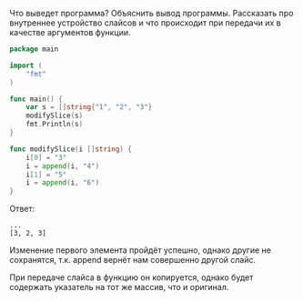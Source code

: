 Что выведет программа? Объяснить вывод программы. Рассказать про внутреннее устройство слайсов и что происходит при передачи их в качестве аргументов функции.

```go
package main

import (
	"fmt"
)

func main() {
	var s = []string{"1", "2", "3"}
	modifySlice(s)
	fmt.Println(s)
}

func modifySlice(i []string) {
	i[0] = "3"
	i = append(i, "4")
	i[1] = "5"
	i = append(i, "6")
}
```

Ответ:
```
...
[3, 2, 3]
```
Изменение первого элемента пройдёт успешно, однако другие не сохранятся,
т.к. append вернёт нам совершенно другой слайс.

При передаче слайса в функцию он копируется, однако будет содержать указатель на тот же массив, что и оригинал.